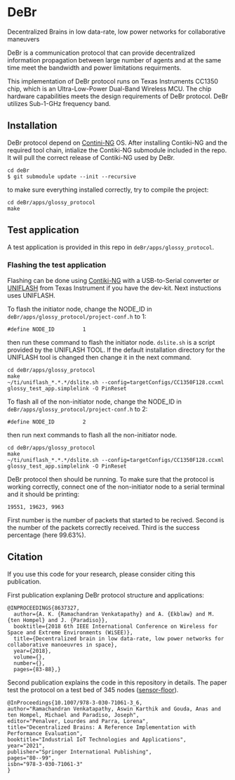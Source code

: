 # DeBr
Decentralized Brains in low data-rate, low power networks for collaborative maneuvers

DeBr is a communication protocol that can provide decentralized information propagation between large number of agents and 
at the same time meet the bandwidth and power limitations requirments.

This implementation of DeBr protocol runs on Texas Instruments CC1350 chip, which is an Ultra-Low-Power Dual-Band Wireless MCU. 
The chip hardware capabilities meets the design requirements of DeBr protocol. DeBr utilizes Sub-1-GHz frequency band.

## Installation

DeBr protocol depend on [Contini-NG](https://github.com/contiki-ng/contiki-ng) OS.
After installing Contiki-NG and the required tool chain, intialize the Contiki-NG 
submodule included in the repo. It will pull the correct release of Contiki-NG used by DeBr.
```
cd deBr
$ git submodule update --init --recursive
```
to make sure everything installed correctly, try to compile the project:
```
cd deBr/apps/glossy_protocol
make
```

## Test application
A test application is provided in this repo in `deBr/apps/glossy_protocol`.

### Flashing the test application
Flashing can be done using [Contiki-NG](https://www.contiki-ng.org/resources/contiki-ng-cheat-sheet.pdf) with a USB-to-Serial converter or
[UNIFLASH](https://www.ti.com/tool/UNIFLASH) from Texas Instrument if you have the dev-kit. Next instuctions uses UNIFLASH.

To flash the initiator node, change the NODE_ID in `deBr/apps/glossy_protocol/project-conf.h` to 1:
```
#define NODE_ID         1
```
then run these command to flash the initiator node. `dslite.sh` is a script provided by the UNIFLASH TOOL. 
If the default installation directory for the UNIFLASH tool is changed then change it in the next command.
```
cd deBr/apps/glossy_protocol
make
~/ti/uniflash_*.*.*/dslite.sh --config=targetConfigs/CC1350F128.ccxml glossy_test_app.simplelink -O PinReset
```

To flash all of the non-initiator node, change the NODE_ID in `deBr/apps/glossy_protocol/project-conf.h` to 2:
```
#define NODE_ID         2
```
then run next commands to flash all the non-initiator node.
```
cd deBr/apps/glossy_protocol
make
~/ti/uniflash_*.*.*/dslite.sh --config=targetConfigs/CC1350F128.ccxml glossy_test_app.simplelink -O PinReset
```
DeBr protocol then should be running. To make sure that the protocol is working correctly, connect one of the non-initiator node to 
a serial terminal and it should be printing:
```
19551, 19623, 9963
```
First number is the number of packets that started to be recived. Second is the number of the packets correctly received.
Third is the success percentage (here 99.63%).

## Citation
If you use this code for your research, please consider citing this publication.

First publication explaning DeBr protocol structure and applications:
```
@INPROCEEDINGS{8637327,
  author={A. K. {Ramachandran Venkatapathy} and A. {Ekblaw} and M. {ten Hompel} and J. {Paradiso}},
  booktitle={2018 6th IEEE International Conference on Wireless for Space and Extreme Environments (WiSEE)}, 
  title={Decentralized brain in low data-rate, low power networks for collaborative manoeuvres in space}, 
  year={2018},
  volume={},
  number={},
  pages={83-88},}
```

Second publication explains the code in this repository in details. The paper test the protocol on a test bed of 345 nodes ([sensor-floor](https://github.com/akrv/sensorfloor)).

```
@InProceedings{10.1007/978-3-030-71061-3_6,
author="Ramachandran Venkatapathy, Aswin Karthik and Gouda, Anas and ten Hompel, Michael and Paradiso, Joseph",
editor="Penalver, Lourdes and Parra, Lorena",
title="Decentralized Brains: A Reference Implementation with Performance Evaluation",
booktitle="Industrial IoT Technologies and Applications",
year="2021",
publisher="Springer International Publishing",
pages="80--99",
isbn="978-3-030-71061-3"
}
```